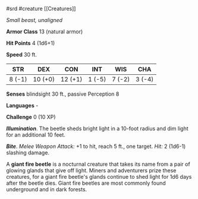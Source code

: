  #srd #creature [[Creatures]]

*Small beast, unaligned*

**Armor Class** 13 (natural armor)

**Hit Points** 4 (1d6+1)

**Speed** 30 ft.

| STR    | DEX     | CON     | INT    | WIS    | CHA    |
|--------|---------|---------|--------|--------|--------|
| 8 (-1) | 10 (+0) | 12 (+1) | 1 (-5) | 7 (-2) | 3 (-4) |

**Senses** blindsight 30 ft., passive Perception 8

**Languages** -

**Challenge** 0 (10 XP)

***Illumination***. The beetle sheds bright light in a 10-foot radius and dim light for an additional 10 feet.


***Bite***. *Melee Weapon Attack:* +1 to hit, reach 5 ft., one target. *Hit:* 2 (1d6-1) slashing damage.

A **giant fire beetle** is a nocturnal creature that takes its name from a pair of glowing glands that give off light. Miners and adventurers prize these creatures, for a giant fire beetle's glands continue to shed light for 1d6 days after the beetle dies. Giant fire beetles are most commonly found underground and in dark forests.
